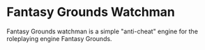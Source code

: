 # Fantasy Grounds Watchman
<p> Fantasy Grounds watchman is a simple "anti-cheat" engine for the roleplaying engine Fantasy Grounds. </p>